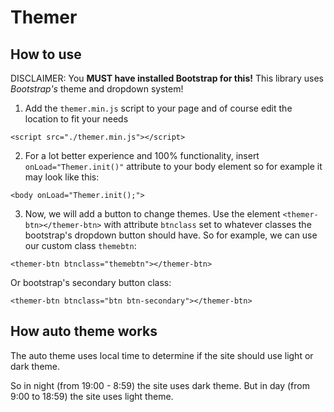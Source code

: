 # Themer
 


## How to use
DISCLAIMER: You **MUST have installed Bootstrap for this!** This library uses _Bootstrap's_ theme and dropdown system!

1. Add the `themer.min.js` script to your page and of course edit the location to fit your needs
```
<script src="./themer.min.js"></script>
```
2. For a lot better experience and 100% functionality, insert `onLoad="Themer.init()"` attribute to your body element so for example it may look like this:
```
<body onLoad="Themer.init();">
```
3. Now, we will add a button to change themes. Use the element `<themer-btn></themer-btn>` with attribute `btnclass` set to whatever classes the bootstrap's dropdown button should have. So for example, we can use our custom class `themebtn`:
```
<themer-btn btnclass="themebtn"></themer-btn>
```
Or bootstrap's secondary button class:
```
<themer-btn btnclass="btn btn-secondary"></themer-btn>
```

## How auto theme works
The auto theme uses local time to determine if the site should use light or dark theme.

So in night (from 19:00 - 8:59) the site uses dark theme. But in day (from 9:00 to 18:59) the site uses light theme.
